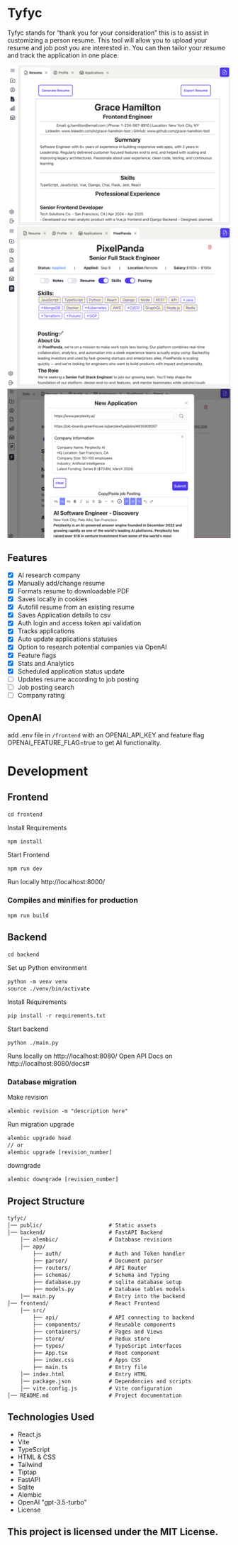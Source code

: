 # Tyfyc

Tyfyc stands for “thank you for your consideration” this is to assist in customizing a person resume. This tool will allow you to upload your resume and job post you are interested in. You can then tailor your resume and track the application in one place.

![Alt text](public/tyfyc-rsume.png)
![Alt text](public/tyfyc-posting.png)
![Alt text](public/tyfyc-research.png)

## Features

- [x] AI research company
- [x] Manually add/change resume
- [x] Formats resume to downloadable PDF
- [x] Saves locally in cookies
- [x] Autofill resume from an existing resume
- [x] Saves Application details to csv
- [x] Auth login and access token api validation
- [x] Tracks applications
- [x] Auto update applications statuses
- [x] Option to research potential companies via OpenAI
- [x] Feature flags
- [x] Stats and Analytics
- [x] Scheduled application status update
- [ ] Updates resume according to job posting
- [ ] Job posting search
- [ ] Company rating

## OpenAI

add .env file in `/frontend` with an OPENAI_API_KEY and feature flag OPENAI_FEATURE_FLAG=true to get AI functionality.

# Development

## Frontend

```
cd frontend
```

Install Requirements

```
npm install
```

Start Frontend

```
npm run dev
```

Run locally http://localhost:8000/

### Compiles and minifies for production

```
npm run build
```

## Backend

```
cd backend
```

Set up Python environment

```
python -m venv venv
source ./venv/bin/activate
```

Install Requirements

```
pip install -r requirements.txt
```

Start backend

```
python ./main.py
```

Runs locally on http://localhost:8080/
Open API Docs on http://localhost:8080/docs#

### Database migration

Make revision

```
alembic revision -m "description here"
```

Run migration
upgrade

```
alembic upgrade head
// or
alembic upgrade [revision_number]
```

downgrade

```
alembic downgrade [revision_number]
```

## Project Structure

```
tyfyc/
│── public/                     # Static assets
│── backend/                    # FastAPI Backend
    │── alembic/                # Database revisions
    │── app/
        ├── auth/               # Auth and Token handler
        ├── parser/             # Document parser
        ├── routers/            # API Router
        ├── schemas/            # Schema and Typing
        ├── database.py         # sqlite database setup
        ├── models.py           # Database tables models
    |── main.py                 # Entry into the backend
│── frontend/                   # React Frontend
    │── src/
        ├── api/                # API connecting to backend
        ├── components/         # Reusable components
        ├── containers/         # Pages and Views
        ├── store/              # Redux store
        ├── types/              # TypeScript interfaces
        ├── App.tsx             # Root component
        ├── index.css           # Apps CSS
        ├── main.ts             # Entry file
    │── index.html              # Entry HTML
    │── package.json            # Dependencies and scripts
    │── vite.config.js          # Vite configuration
│── README.md                   # Project documentation
```

## Technologies Used

- React.js
- Vite
- TypeScript
- HTML & CSS
- Tailwind
- Tiptap
- FastAPI
- Sqlite
- Alembic
- OpenAI "gpt-3.5-turbo"
- License

## This project is licensed under the MIT License.
